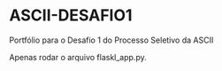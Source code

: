 # ASCII-DESAFIO1
Portfólio para o Desafio 1 do Processo Seletivo da ASCII

Apenas rodar o arquivo flaskl_app.py.
